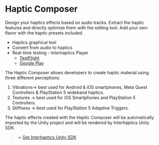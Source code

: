 # Haptic Composer
Design your haptics effects based on audio tracks. Extract the haptic features and directly optimize them with the editing tool. Add your own flavor with the haptic presets included.

+ Haptics graphical tool
+ Convert from audio to haptics
+ Real-time testing - Interhaptics Player
  + [TestFlight](https://testflight.apple.com/join/fmkQL4w8)
  + [Google Play](https://play.google.com/store/apps/details?id=com.Interhaptics.InterhapticsPlayer)

The Haptic Composer allows developers to create haptic material using three different perceptions:

1. Vibrations-> best used for Android & iOS smartphones, Meta Quest Controllers & PlayStation 5 wideband haptics.
2. Textures -> best used for iOS Smartphones and PlayStation 5 Controllers.
3. Stiffness -> best used for PlayStation 5 Adaptive Triggers.

The haptic effects created with the Haptic Composer will be automatically imported by the Unity project and will be rendered by Interhaptics Unity SDK.

> -> [Get Interhaptics Unity SDK](https://github.com/Interhaptics/Unity_CoreSDK)
